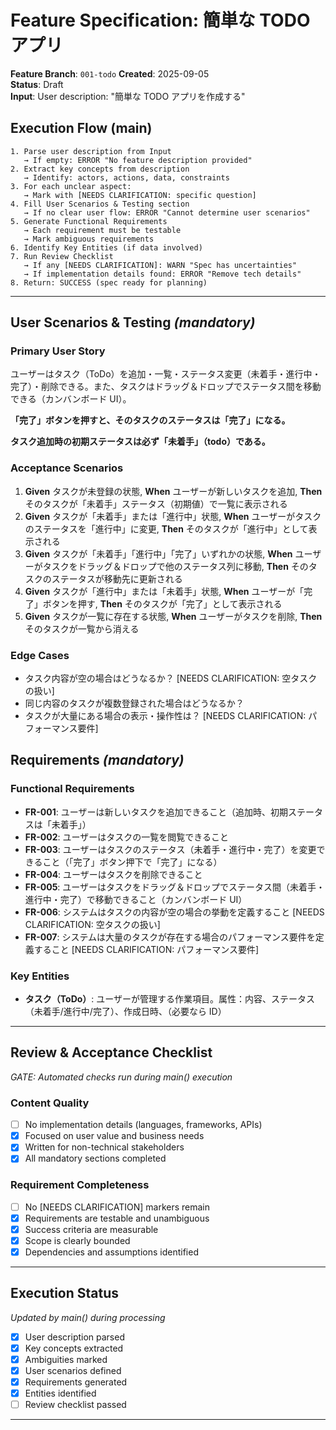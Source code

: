 # Feature Specification: 簡単な TODO アプリ

**Feature Branch**: `001-todo`
**Created**: 2025-09-05  
**Status**: Draft  
**Input**: User description: "簡単な TODO アプリを作成する"

## Execution Flow (main)

```
1. Parse user description from Input
   → If empty: ERROR "No feature description provided"
2. Extract key concepts from description
   → Identify: actors, actions, data, constraints
3. For each unclear aspect:
   → Mark with [NEEDS CLARIFICATION: specific question]
4. Fill User Scenarios & Testing section
   → If no clear user flow: ERROR "Cannot determine user scenarios"
5. Generate Functional Requirements
   → Each requirement must be testable
   → Mark ambiguous requirements
6. Identify Key Entities (if data involved)
7. Run Review Checklist
   → If any [NEEDS CLARIFICATION]: WARN "Spec has uncertainties"
   → If implementation details found: ERROR "Remove tech details"
8. Return: SUCCESS (spec ready for planning)
```

---

## User Scenarios & Testing _(mandatory)_

### Primary User Story

ユーザーはタスク（ToDo）を追加・一覧・ステータス変更（未着手・進行中・完了）・削除できる。また、タスクはドラッグ＆ドロップでステータス間を移動できる（カンバンボード UI）。

**「完了」ボタンを押すと、そのタスクのステータスは「完了」になる。**

**タスク追加時の初期ステータスは必ず「未着手」（todo）である。**

### Acceptance Scenarios

1. **Given** タスクが未登録の状態, **When** ユーザーが新しいタスクを追加, **Then** そのタスクが「未着手」ステータス（初期値）で一覧に表示される
2. **Given** タスクが「未着手」または「進行中」状態, **When** ユーザーがタスクのステータスを「進行中」に変更, **Then** そのタスクが「進行中」として表示される
3. **Given** タスクが「未着手」「進行中」「完了」いずれかの状態, **When** ユーザーがタスクをドラッグ＆ドロップで他のステータス列に移動, **Then** そのタスクのステータスが移動先に更新される
4. **Given** タスクが「進行中」または「未着手」状態, **When** ユーザーが「完了」ボタンを押す, **Then** そのタスクが「完了」として表示される
5. **Given** タスクが一覧に存在する状態, **When** ユーザーがタスクを削除, **Then** そのタスクが一覧から消える

### Edge Cases

- タスク内容が空の場合はどうなるか？ [NEEDS CLARIFICATION: 空タスクの扱い]
- 同じ内容のタスクが複数登録された場合はどうなるか？
- タスクが大量にある場合の表示・操作性は？ [NEEDS CLARIFICATION: パフォーマンス要件]

## Requirements _(mandatory)_

### Functional Requirements

- **FR-001**: ユーザーは新しいタスクを追加できること（追加時、初期ステータスは「未着手」）
- **FR-002**: ユーザーはタスクの一覧を閲覧できること
- **FR-003**: ユーザーはタスクのステータス（未着手・進行中・完了）を変更できること（「完了」ボタン押下で「完了」になる）
- **FR-004**: ユーザーはタスクを削除できること
- **FR-005**: ユーザーはタスクをドラッグ＆ドロップでステータス間（未着手・進行中・完了）で移動できること（カンバンボード UI）
- **FR-006**: システムはタスクの内容が空の場合の挙動を定義すること [NEEDS CLARIFICATION: 空タスクの扱い]
- **FR-007**: システムは大量のタスクが存在する場合のパフォーマンス要件を定義すること [NEEDS CLARIFICATION: パフォーマンス要件]

### Key Entities

- **タスク（ToDo）**: ユーザーが管理する作業項目。属性：内容、ステータス（未着手/進行中/完了）、作成日時、（必要なら ID）

---

## Review & Acceptance Checklist

_GATE: Automated checks run during main() execution_

### Content Quality

- [ ] No implementation details (languages, frameworks, APIs)
- [x] Focused on user value and business needs
- [x] Written for non-technical stakeholders
- [x] All mandatory sections completed

### Requirement Completeness

- [ ] No [NEEDS CLARIFICATION] markers remain
- [x] Requirements are testable and unambiguous
- [x] Success criteria are measurable
- [x] Scope is clearly bounded
- [x] Dependencies and assumptions identified

---

## Execution Status

_Updated by main() during processing_

- [x] User description parsed
- [x] Key concepts extracted
- [x] Ambiguities marked
- [x] User scenarios defined
- [x] Requirements generated
- [x] Entities identified
- [ ] Review checklist passed

---
